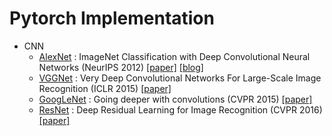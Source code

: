 # Pytorch Implementation

- CNN
    - [AlexNet](https://github.com/leejongseok1/pytorch_implementation/blob/main/CNN/alexnet.ipynb) : ImageNet Classification with Deep Convolutional Neural Networks (NeurIPS 2012) [[paper]](https://proceedings.neurips.cc/paper_files/paper/2012/file/c399862d3b9d6b76c8436e924a68c45b-Paper.pdf) [[blog]](https://twocvx.tistory.com/24)
    - [VGGNet](https://github.com/leejongseok1/pytorch_implementation/blob/main/CNN/vggnet.ipynb) : Very Deep Convolutional Networks For Large-Scale Image Recognition (ICLR 2015) [[paper]](https://arxiv.org/pdf/1409.1556)
    - [GoogLeNet](https://github.com/leejongseok1/pytorch_implementation/blob/main/CNN/googlenet.ipynb) : Going deeper with convolutions (CVPR 2015) [[paper]](https://arxiv.org/pdf/1409.4842)
    - [ResNet](https://github.com/leejongseok1/pytorch_implementation/blob/main/CNN/resnet.ipynb) : Deep Residual Learning for Image Recognition (CVPR 2016) [[paper]](https://arxiv.org/pdf/1512.03385)